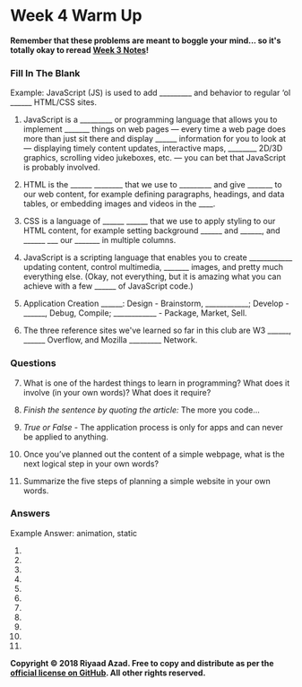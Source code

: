 # Week 4 Warm Up

**Remember that these problems are meant to boggle your mind... so it's totally okay to reread [Week 3 Notes](https://ra-coding-club.github.io/week-3/)!**

### Fill In The Blank

Example: JavaScript (JS) is used to add _________ and behavior to regular ‘ol ______ HTML/CSS sites.

1. JavaScript is a _________ or programming language that allows you to implement _______ things on web pages — every time a web page does more than just sit there and display ______ information for you to look at — displaying timely content updates, interactive maps, ________ 2D/3D graphics, scrolling video jukeboxes, etc. — you can bet that JavaScript is probably involved. 

2. HTML is the ______ ________ that we use to _________ and give _______ to our web content, for example defining paragraphs, headings, and data tables, or embedding images and videos in the ____.

3. CSS is a language of ______ ______ that we use to apply styling to our HTML content, for example setting background ______ and ______, and ______ ___ our _______ in multiple columns.

4. JavaScript is a scripting language that enables you to create ____________ updating content, control multimedia, _______ images, and pretty much everything else. (Okay, not everything, but it is amazing what you can achieve with a few ______ of JavaScript code.)

5. Application Creation ______: Design - Brainstorm, ____________; Develop - ______, Debug, Compile; ____________ - Package, Market, Sell.

6. The three reference sites we've learned so far in this club are W3 ______, ______ Overflow, and Mozilla _________ Network.

### Questions

7. What is one of the hardest things to learn in programming? What does it involve (in your own words)? What does it require?

8. *Finish the sentence by quoting the article:* The more you code... 

9. *True or False* - The application process is only for apps and can never be applied to anything.

10. Once you’ve planned out the content of a simple webpage, what is the next logical step in your own words?

11. Summarize the five steps of planning a simple website in your own words.

### Answers

Example Answer: animation, static

1. 

2. 

3. 

4. 

5. 

6. 

7. 

8. 

9. 

10. 

11.

**Copyright &copy; 2018 Riyaad Azad. Free to copy and distribute as per the [official license on GitHub](https://github.com/ra-coding-club/coding-club/blob/master/LICENSE). All other rights reserved.** 
